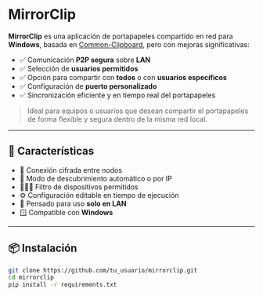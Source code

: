 # MirrorClip

**MirrorClip** es una aplicación de portapapeles compartido en red para **Windows**, basada en [Common-Clipboard](https://github.com/cmdvmd/common-clipboard), pero con mejoras significativas:

- ✅ Comunicación **P2P segura** sobre **LAN**
- ✅ Selección de **usuarios permitidos**
- ✅ Opción para compartir con **todos** o con **usuarios específicos**
- ✅ Configuración de **puerto personalizado**
- ✅ Sincronización eficiente y en tiempo real del portapapeles

> Ideal para equipos o usuarios que desean compartir el portapapeles de forma flexible y segura dentro de la misma red local.

---

## 🚀 Características

- 🔐 Conexión cifrada entre nodos
- 🔄 Modo de descubrimiento automático o por IP
- 🧑‍🤝‍🧑 Filtro de dispositivos permitidos
- ⚙️ Configuración editable en tiempo de ejecución
- 🧰 Pensado para uso **solo en LAN**
- 🪟 Compatible con **Windows**

---

## 📦 Instalación

```bash
git clone https://github.com/tu_usuario/mirrorclip.git
cd mirrorclip
pip install -r requirements.txt
